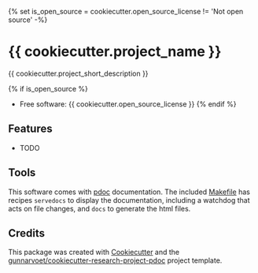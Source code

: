 {% set is_open_source = cookiecutter.open_source_license != 'Not open source' -%}
# {{ cookiecutter.project_name }}

{{ cookiecutter.project_short_description }}

{% if is_open_source %}
* Free software: {{ cookiecutter.open_source_license }}
{% endif %}

## Features

-   TODO

## Tools
This software comes with [pdoc](https://pdoc.dev/) documentation. The included [Makefile](Makefile) has recipes `servedocs` to display the documentation, including a watchdog that acts on file changes, and `docs` to generate the html files.

## Credits

This package was created with
[Cookiecutter](https://github.com/audreyr/cookiecutter) and the
[gunnarvoet/cookiecutter-research-project-pdoc](https://github.com/gunnarvoet/cookiecutter-research-project-pdoc)
project template.
